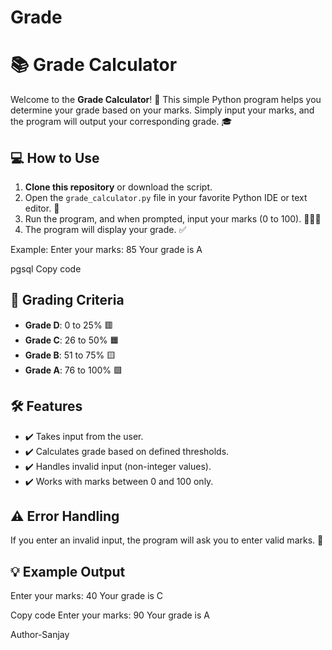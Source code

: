# Grade
# 📚 Grade Calculator

Welcome to the **Grade Calculator**! 🎉 This simple Python program helps you determine your grade based on your marks. Simply input your marks, and the program will output your corresponding grade. 🎓

## 💻 How to Use

1. **Clone this repository** or download the script.
2. Open the `grade_calculator.py` file in your favorite Python IDE or text editor. 📝
3. Run the program, and when prompted, input your marks (0 to 100). 🏃‍♂️💨
4. The program will display your grade. ✅

Example:
Enter your marks: 85
Your grade is A

pgsql
Copy code

## 📝 Grading Criteria

- **Grade D**: 0 to 25% 🟥
- **Grade C**: 26 to 50% 🟧
- **Grade B**: 51 to 75% 🟨
- **Grade A**: 76 to 100% 🟩

## 🛠️ Features

- ✔️ Takes input from the user.
- ✔️ Calculates grade based on defined thresholds.
- ✔️ Handles invalid input (non-integer values).
- ✔️ Works with marks between 0 and 100 only.

## ⚠️ Error Handling

If you enter an invalid input, the program will ask you to enter valid marks. 📛

## 💡 Example Output

Enter your marks: 40
Your grade is C

Copy code
Enter your marks: 90
Your grade is A

Author-Sanjay 
